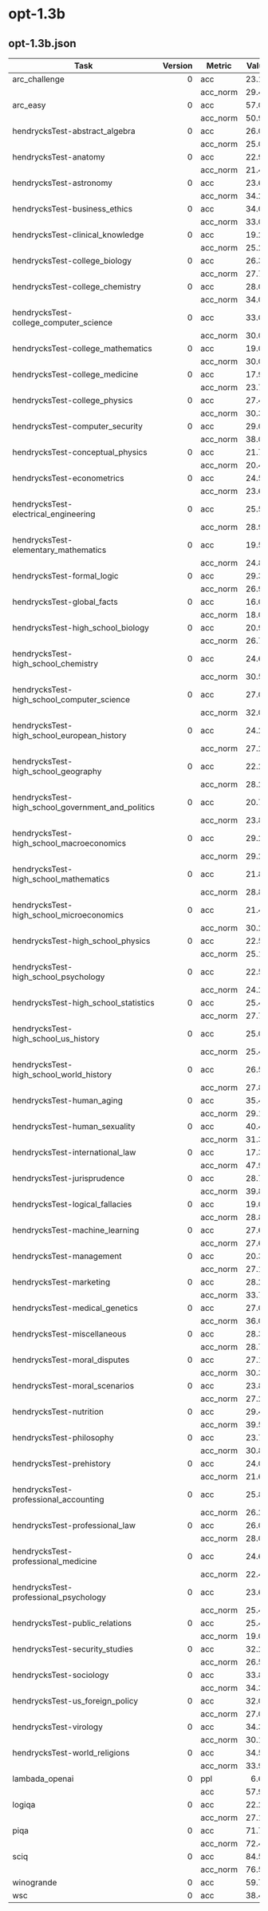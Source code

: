 # opt-1.3b

## opt-1.3b.json
|                      Task                       |Version| Metric |Value|   |Stderr|
|-------------------------------------------------|------:|--------|----:|---|-----:|
|arc_challenge                                    |      0|acc     |23.12|±  |  1.23|
|                                                 |       |acc_norm|29.44|±  |  1.33|
|arc_easy                                         |      0|acc     |57.03|±  |  1.02|
|                                                 |       |acc_norm|50.93|±  |  1.03|
|hendrycksTest-abstract_algebra                   |      0|acc     |26.00|±  |  4.41|
|                                                 |       |acc_norm|25.00|±  |  4.35|
|hendrycksTest-anatomy                            |      0|acc     |22.96|±  |  3.63|
|                                                 |       |acc_norm|21.48|±  |  3.55|
|hendrycksTest-astronomy                          |      0|acc     |23.68|±  |  3.46|
|                                                 |       |acc_norm|34.21|±  |  3.86|
|hendrycksTest-business_ethics                    |      0|acc     |34.00|±  |  4.76|
|                                                 |       |acc_norm|33.00|±  |  4.73|
|hendrycksTest-clinical_knowledge                 |      0|acc     |19.25|±  |  2.43|
|                                                 |       |acc_norm|25.28|±  |  2.67|
|hendrycksTest-college_biology                    |      0|acc     |26.39|±  |  3.69|
|                                                 |       |acc_norm|27.78|±  |  3.75|
|hendrycksTest-college_chemistry                  |      0|acc     |28.00|±  |  4.51|
|                                                 |       |acc_norm|34.00|±  |  4.76|
|hendrycksTest-college_computer_science           |      0|acc     |33.00|±  |  4.73|
|                                                 |       |acc_norm|30.00|±  |  4.61|
|hendrycksTest-college_mathematics                |      0|acc     |19.00|±  |  3.94|
|                                                 |       |acc_norm|30.00|±  |  4.61|
|hendrycksTest-college_medicine                   |      0|acc     |17.92|±  |  2.92|
|                                                 |       |acc_norm|23.70|±  |  3.24|
|hendrycksTest-college_physics                    |      0|acc     |27.45|±  |  4.44|
|                                                 |       |acc_norm|30.39|±  |  4.58|
|hendrycksTest-computer_security                  |      0|acc     |29.00|±  |  4.56|
|                                                 |       |acc_norm|38.00|±  |  4.88|
|hendrycksTest-conceptual_physics                 |      0|acc     |21.70|±  |  2.69|
|                                                 |       |acc_norm|20.43|±  |  2.64|
|hendrycksTest-econometrics                       |      0|acc     |24.56|±  |  4.05|
|                                                 |       |acc_norm|23.68|±  |  4.00|
|hendrycksTest-electrical_engineering             |      0|acc     |25.52|±  |  3.63|
|                                                 |       |acc_norm|28.97|±  |  3.78|
|hendrycksTest-elementary_mathematics             |      0|acc     |19.58|±  |  2.04|
|                                                 |       |acc_norm|24.87|±  |  2.23|
|hendrycksTest-formal_logic                       |      0|acc     |29.37|±  |  4.07|
|                                                 |       |acc_norm|26.98|±  |  3.97|
|hendrycksTest-global_facts                       |      0|acc     |16.00|±  |  3.68|
|                                                 |       |acc_norm|18.00|±  |  3.86|
|hendrycksTest-high_school_biology                |      0|acc     |20.97|±  |  2.32|
|                                                 |       |acc_norm|26.77|±  |  2.52|
|hendrycksTest-high_school_chemistry              |      0|acc     |24.63|±  |  3.03|
|                                                 |       |acc_norm|30.54|±  |  3.24|
|hendrycksTest-high_school_computer_science       |      0|acc     |27.00|±  |  4.46|
|                                                 |       |acc_norm|32.00|±  |  4.69|
|hendrycksTest-high_school_european_history       |      0|acc     |24.24|±  |  3.35|
|                                                 |       |acc_norm|27.27|±  |  3.48|
|hendrycksTest-high_school_geography              |      0|acc     |22.22|±  |  2.96|
|                                                 |       |acc_norm|28.28|±  |  3.21|
|hendrycksTest-high_school_government_and_politics|      0|acc     |20.73|±  |  2.93|
|                                                 |       |acc_norm|23.83|±  |  3.07|
|hendrycksTest-high_school_macroeconomics         |      0|acc     |29.23|±  |  2.31|
|                                                 |       |acc_norm|29.23|±  |  2.31|
|hendrycksTest-high_school_mathematics            |      0|acc     |21.85|±  |  2.52|
|                                                 |       |acc_norm|28.89|±  |  2.76|
|hendrycksTest-high_school_microeconomics         |      0|acc     |21.43|±  |  2.67|
|                                                 |       |acc_norm|30.25|±  |  2.98|
|hendrycksTest-high_school_physics                |      0|acc     |22.52|±  |  3.41|
|                                                 |       |acc_norm|25.17|±  |  3.54|
|hendrycksTest-high_school_psychology             |      0|acc     |22.57|±  |  1.79|
|                                                 |       |acc_norm|24.22|±  |  1.84|
|hendrycksTest-high_school_statistics             |      0|acc     |25.46|±  |  2.97|
|                                                 |       |acc_norm|27.78|±  |  3.05|
|hendrycksTest-high_school_us_history             |      0|acc     |25.00|±  |  3.04|
|                                                 |       |acc_norm|25.49|±  |  3.06|
|hendrycksTest-high_school_world_history          |      0|acc     |26.58|±  |  2.88|
|                                                 |       |acc_norm|27.85|±  |  2.92|
|hendrycksTest-human_aging                        |      0|acc     |35.43|±  |  3.21|
|                                                 |       |acc_norm|29.15|±  |  3.05|
|hendrycksTest-human_sexuality                    |      0|acc     |40.46|±  |  4.30|
|                                                 |       |acc_norm|31.30|±  |  4.07|
|hendrycksTest-international_law                  |      0|acc     |17.36|±  |  3.46|
|                                                 |       |acc_norm|47.93|±  |  4.56|
|hendrycksTest-jurisprudence                      |      0|acc     |28.70|±  |  4.37|
|                                                 |       |acc_norm|39.81|±  |  4.73|
|hendrycksTest-logical_fallacies                  |      0|acc     |19.02|±  |  3.08|
|                                                 |       |acc_norm|28.83|±  |  3.56|
|hendrycksTest-machine_learning                   |      0|acc     |27.68|±  |  4.25|
|                                                 |       |acc_norm|27.68|±  |  4.25|
|hendrycksTest-management                         |      0|acc     |20.39|±  |  3.99|
|                                                 |       |acc_norm|27.18|±  |  4.41|
|hendrycksTest-marketing                          |      0|acc     |28.21|±  |  2.95|
|                                                 |       |acc_norm|33.76|±  |  3.10|
|hendrycksTest-medical_genetics                   |      0|acc     |27.00|±  |  4.46|
|                                                 |       |acc_norm|36.00|±  |  4.82|
|hendrycksTest-miscellaneous                      |      0|acc     |28.35|±  |  1.61|
|                                                 |       |acc_norm|28.74|±  |  1.62|
|hendrycksTest-moral_disputes                     |      0|acc     |27.17|±  |  2.39|
|                                                 |       |acc_norm|30.35|±  |  2.48|
|hendrycksTest-moral_scenarios                    |      0|acc     |23.80|±  |  1.42|
|                                                 |       |acc_norm|27.26|±  |  1.49|
|hendrycksTest-nutrition                          |      0|acc     |29.41|±  |  2.61|
|                                                 |       |acc_norm|39.54|±  |  2.80|
|hendrycksTest-philosophy                         |      0|acc     |23.79|±  |  2.42|
|                                                 |       |acc_norm|30.87|±  |  2.62|
|hendrycksTest-prehistory                         |      0|acc     |24.07|±  |  2.38|
|                                                 |       |acc_norm|21.60|±  |  2.29|
|hendrycksTest-professional_accounting            |      0|acc     |25.89|±  |  2.61|
|                                                 |       |acc_norm|26.24|±  |  2.62|
|hendrycksTest-professional_law                   |      0|acc     |26.01|±  |  1.12|
|                                                 |       |acc_norm|28.03|±  |  1.15|
|hendrycksTest-professional_medicine              |      0|acc     |24.63|±  |  2.62|
|                                                 |       |acc_norm|22.43|±  |  2.53|
|hendrycksTest-professional_psychology            |      0|acc     |23.69|±  |  1.72|
|                                                 |       |acc_norm|25.49|±  |  1.76|
|hendrycksTest-public_relations                   |      0|acc     |25.45|±  |  4.17|
|                                                 |       |acc_norm|19.09|±  |  3.76|
|hendrycksTest-security_studies                   |      0|acc     |32.24|±  |  2.99|
|                                                 |       |acc_norm|26.53|±  |  2.83|
|hendrycksTest-sociology                          |      0|acc     |33.83|±  |  3.35|
|                                                 |       |acc_norm|34.33|±  |  3.36|
|hendrycksTest-us_foreign_policy                  |      0|acc     |32.00|±  |  4.69|
|                                                 |       |acc_norm|27.00|±  |  4.46|
|hendrycksTest-virology                           |      0|acc     |34.34|±  |  3.70|
|                                                 |       |acc_norm|30.12|±  |  3.57|
|hendrycksTest-world_religions                    |      0|acc     |34.50|±  |  3.65|
|                                                 |       |acc_norm|33.92|±  |  3.63|
|lambada_openai                                   |      0|ppl     | 6.64|±  |  0.17|
|                                                 |       |acc     |57.93|±  |  0.69|
|logiqa                                           |      0|acc     |22.27|±  |  1.63|
|                                                 |       |acc_norm|27.19|±  |  1.75|
|piqa                                             |      0|acc     |71.71|±  |  1.05|
|                                                 |       |acc_norm|72.47|±  |  1.04|
|sciq                                             |      0|acc     |84.50|±  |  1.15|
|                                                 |       |acc_norm|76.50|±  |  1.34|
|winogrande                                       |      0|acc     |59.75|±  |  1.38|
|wsc                                              |      0|acc     |38.46|±  |  4.79|
